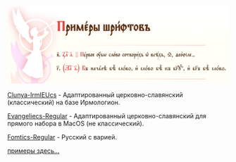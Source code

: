 
![fonts](img.png)

[Clunya-IrmIEUcs](Clunya-IrmIEUcs.otf) - Адаптированный церковно-славянский (классический) на базе Ирмологион.

[Evangeliecs-Regular](Evangeliecs-Regular.otf) - Адаптированный церковно-славянский для прямого набора в MacOS (не классический).

[Fomtics-Regular](Fomtics-Regular.otf) - Русский с варией.

[примеры здесь…](index.html)
